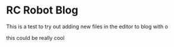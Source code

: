 # RC Robot Blog

This is a test to try out adding new files in the editor to blog with o

this could be really cool